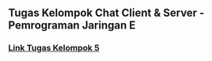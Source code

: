 ## Tugas Kelompok Chat Client & Server - Pemrograman Jaringan E

### [Link Tugas Kelompok 5](https://github.com/arommal/Pemrograman_Jaringan_E_Kelompok_5/tree/ChatServer)
